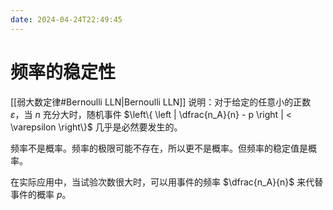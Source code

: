 ```yaml
---
date: 2024-04-24T22:49:45
---
```


# 频率的稳定性

[[弱大数定律#Bernoulli LLN|Bernoulli LLN]] 说明：对于给定的任意小的正数 $\varepsilon$，当 $n$ 充分大时，随机事件 $\left\{ \left | \dfrac{n_A}{n} - p \right | < \varepsilon \right\}$ 几乎是必然要发生的。

频率不是概率。频率的极限可能不存在，所以更不是概率。但频率的稳定值是概率。

在实际应用中，当试验次数很大时，可以用事件的频率 $\dfrac{n_A}{n}$ 来代替事件的概率 $p$。
